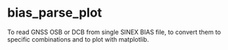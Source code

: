 # bias_parse_plot

To read GNSS OSB or DCB from single SINEX BIAS file, to convert them to specific combinations and to plot with matplotlib. 
